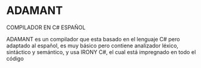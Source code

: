 # ADAMANT
COMPILADOR EN C# ESPAÑOL


ADAMANT es un compilador que esta basado en el lenguaje C# pero adaptado al español,
es muy básico pero contiene analizador léxico, sintáctico y semántico, y usa IRONY
C#, el cual está impregnado en todo el código

